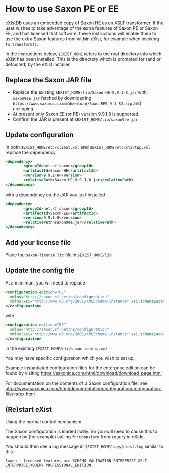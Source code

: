 # How to use Saxon PE or EE 

eXistDB uses an embedded copy of Saxon HE as an XSLT transformer.
If the user wishes to take advantage of the extra features of Saxon PE or Saxon EE,
and has licensed that software, these instructions will enable them to use the extra
Saxon features from within eXist, for example when invoking `fn:transform()`.

In the instructions below, `$EXIST_HOME` refers to the root directory into which eXist has been installed.
This is the directory which is prompted for (and or defaulted) by the eXist installer.

## Replace the Saxon JAR file

*   Replace the existing `$EXIST_HOME/lib/Saxon-HE-9.9.1-8.jar` with `saxon9ee.jar` fetched by downloading `https://www.saxonica.com/download/SaxonEE9-9-1-8J.zip` and unzipping.
*   At present only Saxon EE (or PE) version 9.9.1.8 is supported.
*   Confirm the JAR is present at `$EXIST_HOME/lib/saxon9ee.jar`

## Update configuration

In both `$EXIST_HOME/etc/client.xml` and `$EXIST_HOME/etc/startup.xml` replace the dependency
```xml
<dependency>
        <groupId>net.sf.saxon</groupId>
        <artifactId>Saxon-HE</artifactId>
        <version>9.9.1-8</version>
        <relativePath>Saxon-HE-9.9.1-8.jar</relativePath>
</dependency>
```
with a dependency on the JAR you just installed
```xml
<dependency>
        <groupId>net.sf.saxon</groupId>
        <artifactId>Saxon-EE</artifactId>
        <version>9.9.1-8</version>
        <relativePath>saxon9ee.jar</relativePath>
</dependency>
```

## Add your license file

Place the `saxon-license.lic` file in `$EXIST_HOME/lib`

## Update the config file

At a mimimun, you will need to replace
```xml
<configuration edition="HE" 
  xmlns="http://saxon.sf.net/ns/configuration"
  xmlns:xsi="http://www.w3.org/2001/XMLSchema-instance" xsi:schemaLocation="http://saxon.sf.net/ns/configuration config.xsd">
</configuration>
```
with
```xml
<configuration edition="EE" 
  xmlns="http://saxon.sf.net/ns/configuration"
  xmlns:xsi="http://www.w3.org/2001/XMLSchema-instance" xsi:schemaLocation="http://saxon.sf.net/ns/configuration config.xsd">
</configuration>
```
in the existing `$EXIST_HOME/etc/saxon-config.xml`

You may have specific configuration which you wish to set up.

Example instantiated configuration files for the enterprise edition can be found by visiting
     https://saxonica.com/html/download/download_page.html
  
For documentation on the contents of a Saxon configuration file, see
     http://www.saxonica.com/html/documentation/configuration/configuration-file/index.html

## (Re)start eXist

Using the normal control mechanism.

The Saxon configuration is loaded lazily. So you will need to cause this to happen by (for example) calling `fn:transform` from xquery in eXide.

You should then see a log message in `$EXIST_HOME/logs/exist.log` similar to this
```
Saxon - licensed features are SCHEMA_VALIDATION ENTERPRISE_XSLT ENTERPRISE_XQUERY PROFESSIONAL_EDITION.
```
